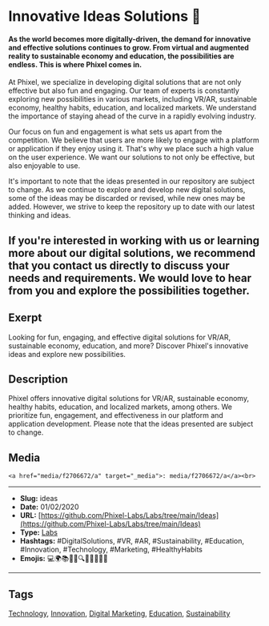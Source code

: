# Innovative Ideas Solutions 🚀
#### As the world becomes more digitally-driven, the demand for innovative and effective solutions continues to grow. From virtual and augmented reality to sustainable economy and education, the possibilities are endless. This is where Phixel comes in.

At Phixel, we specialize in developing digital solutions that are not only effective but also fun and engaging. Our team of experts is constantly exploring new possibilities in various markets, including VR/AR, sustainable economy, healthy habits, education, and localized markets. We understand the importance of staying ahead of the curve in a rapidly evolving industry.

Our focus on fun and engagement is what sets us apart from the competition. We believe that users are more likely to engage with a platform or application if they enjoy using it. That's why we place such a high value on the user experience. We want our solutions to not only be effective, but also enjoyable to use.

It's important to note that the ideas presented in our repository are subject to change. As we continue to explore and develop new digital solutions, some of the ideas may be discarded or revised, while new ones may be added. However, we strive to keep the repository up to date with our latest thinking and ideas.

If you're interested in working with us or learning more about our digital solutions, we recommend that you contact us directly to discuss your needs and requirements. We would love to hear from you and explore the possibilities together.
------------
## Exerpt
Looking for fun, engaging, and effective digital solutions for VR/AR, sustainable economy, education, and more? Discover Phixel's innovative ideas and explore new possibilities.
## Description
Phixel offers innovative digital solutions for VR/AR, sustainable economy, healthy habits, education, and localized markets, among others. We prioritize fun, engagement, and effectiveness in our platform and application development. Please note that the ideas presented are subject to change.
## Media
	<a href="media/f2706672/a" target="_media">: media/f2706672/a</a><br>

------------
- **Slug:** ideas
- **Date:** 01/02/2020
- **URL:** [https://github.com/Phixel-Labs/Labs/tree/main/Ideas](https://github.com/Phixel-Labs/Labs/tree/main/Ideas)
- **Type:** [Labs](#labs)
- **Hashtags:** #DigitalSolutions, #VR, #AR, #Sustainability, #Education, #Innovation, #Technology, #Marketing, #HealthyHabits
- **Emojis:** 💻🌍📚🌱🚀🔍💡👨‍🏫🌞🌟

------------
## Tags
[Technology](#technology), [Innovation](#innovation), [Digital Marketing](#digital-marketing), [Education](#education), [Sustainability](#sustainability)
